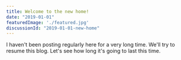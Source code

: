 ```yaml
---
title: Welcome to the new home!
date: "2019-01-01"
featuredImage: './featured.jpg'
discussionId: "2019-01-01-new-home"   
---
```


I haven't been posting regularly here for a very long time.  We'll try to
resume this blog.  Let's see how long it's going to last this time.
